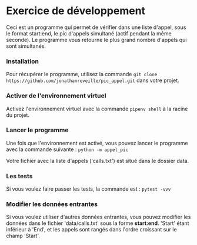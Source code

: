 # Exercice de développement

Ceci est un programme qui permet de vérifier dans une liste d'appel, sous le format start:end, le pic d'appels simultané (actif pendant la même seconde).
Le programme vous retourne le plus grand nombre d'appels qui sont simultanés.

### Installation
Pour récupérer le programme, utilisez la commande
 ```git clone https://github.com/jonathanreveille/pic_appel.git``` 
dans votre projet.

### Activer de l'environnement virtuel
Activez l'environnement virtuel avec la commande ```pipenv shell``` à la racine du projet.

### Lancer le programme
Une fois que l'environnement est activé, vous pouvez lancer le programme avec la commande
suivante : ```python -m appel_pic ```

Votre fichier avec la liste d'appels ('calls.txt') est situé dans le dossier data.

### Les tests
Si vous voulez faire passer les tests, la commande est : ```pytest -vvv```

###  Modifier les données entrantes
Si vous voulez utiliser d'autres données entrantes, vous pouvez
modifier les données dans le fichier 'data/calls.txt' sous la forme
**start:end**.  'Start' étant inférieur à 'End', et les appels
sont rangés dans l'ordre croissant sur le champ 'Start'.
